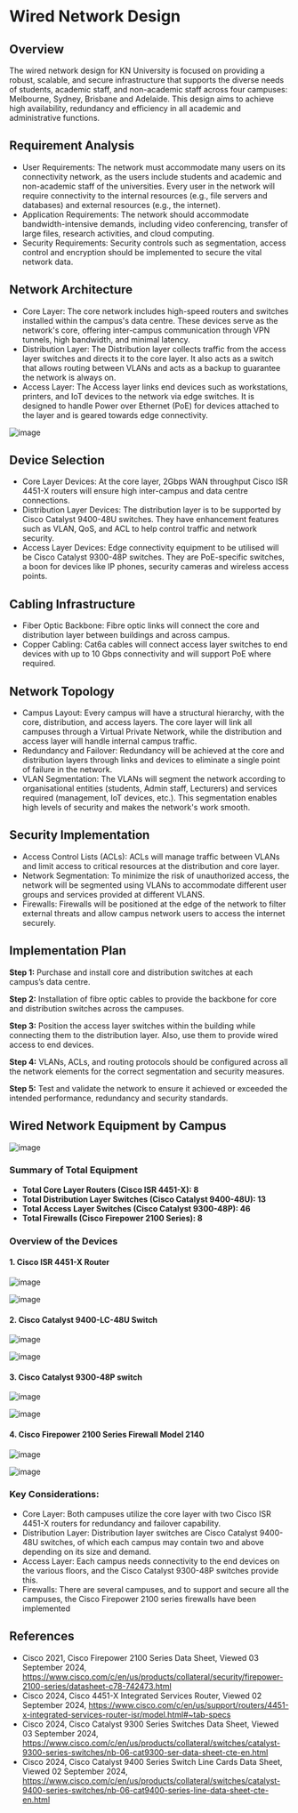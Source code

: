 # Wired Network Design

## Overview
The wired network design for KN University is focused on providing a robust, scalable, and secure infrastructure that supports the diverse needs of students, academic staff, and non-academic staff across four campuses: Melbourne, Sydney, Brisbane and Adelaide. This design aims to achieve high availability, redundancy and efficiency in all academic and administrative functions.
## Requirement Analysis
-	User Requirements: 
The network must accommodate many users on its connectivity network, as the users include students and academic and non-academic staff of the universities. Every user in the network will require connectivity to the internal resources (e.g., file servers and databases) and external resources (e.g., the internet).
-	Application Requirements: 
The network should accommodate bandwidth-intensive demands, including video conferencing, transfer of large files, research activities, and cloud computing.
-	Security Requirements: 
Security controls such as segmentation, access control and encryption should be implemented to secure the vital network data.


## Network Architecture
- Core Layer: 
The core network includes high-speed routers and switches installed within the campus's data centre. These devices serve as the network's core, offering inter-campus communication through VPN tunnels, high bandwidth, and minimal latency.
-	Distribution Layer: 
The Distribution layer collects traffic from the access layer switches and directs it to the core layer. It also acts as a switch that allows routing between VLANs and acts as a backup to guarantee the network is always on.
-	Access Layer: 
The Access layer links end devices such as workstations, printers, and IoT devices to the network via edge switches. It is designed to handle Power over Ethernet (PoE) for devices attached to the layer and is geared towards edge connectivity.

![image](https://github.com/user-attachments/assets/5abcf49f-d1b6-43db-945f-6a13f4caf361)


## Device Selection
-	Core Layer Devices: 
At the core layer, 2Gbps WAN throughput Cisco ISR 4451-X routers will ensure high inter-campus and data centre connections.
-	Distribution Layer Devices: 
The distribution layer is to be supported by Cisco Catalyst 9400-48U switches. They have enhancement features such as VLAN, QoS, and ACL to help control traffic and network security.
-	Access Layer Devices: 
Edge connectivity equipment to be utilised will be Cisco Catalyst 9300-48P switches. They are PoE-specific switches, a boon for devices like IP phones, security cameras and wireless access points.


## Cabling Infrastructure
-	Fiber Optic Backbone: 
Fibre optic links will connect the core and distribution layer between buildings and across campus.
-	Copper Cabling: 
Cat6a cables will connect access layer switches to end devices with up to 10 Gbps connectivity and will support PoE where required.

## Network Topology
-	Campus Layout: 
Every campus will have a structural hierarchy, with the core, distribution, and access layers. The core layer will link all campuses through a Virtual Private Network, while the distribution and access layer will handle internal campus traffic.
-	Redundancy and Failover: 
Redundancy will be achieved at the core and distribution layers through links and devices to eliminate a single point of failure in the network.
-	VLAN Segmentation: 
The VLANs will segment the network according to organisational entities (students, Admin staff, Lecturers) and services required (management, IoT devices, etc.). This segmentation enables high levels of security and makes the network's work smooth.

## Security Implementation
-	Access Control Lists (ACLs): 
ACLs will manage traffic between VLANs and limit access to critical resources at the distribution and core layer.
-	Network Segmentation: 
To minimize the risk of unauthorized access, the network will be segmented using VLANs to accommodate different user groups and services provided at different VLANS.
-	Firewalls: 
Firewalls will be positioned at the edge of the network to filter external threats and allow campus network users to access the internet securely.

## Implementation Plan
**Step 1:** Purchase and install core and distribution switches at each campus’s data centre.

**Step 2:** Installation of fibre optic cables to provide the backbone for core and distribution switches across the campuses.

**Step 3:** Position the access layer switches within the building while connecting them to the distribution layer. Also, use them to provide wired access to end devices.

**Step 4:** VLANs, ACLs, and routing protocols should be configured across all the network elements for the correct segmentation and security measures.

**Step 5:** Test and validate the network to ensure it achieved or exceeded the intended performance, redundancy and security standards.

## Wired Network Equipment by Campus 

![image](https://github.com/user-attachments/assets/e067b3f0-1f85-4935-b82c-757dd1ce3318)


### Summary of Total Equipment
-	**Total Core Layer Routers (Cisco ISR 4451-X): 8**
-	**Total Distribution Layer Switches (Cisco Catalyst 9400-48U): 13**
-	**Total Access Layer Switches (Cisco Catalyst 9300-48P): 46**
-	**Total Firewalls (Cisco Firepower 2100 Series): 8**

### Overview of the Devices
#### 1.	Cisco ISR 4451-X Router 
![image](https://github.com/user-attachments/assets/0a49f249-84b2-4c98-9116-4a1cf42937fd)

![image](https://github.com/user-attachments/assets/63bc3693-00ce-42d8-8727-b5009a5ef5fb)

#### 2.	Cisco Catalyst 9400-LC-48U Switch
![image](https://github.com/user-attachments/assets/02223db6-47e7-49ef-9ce0-2dc820e96f33)

![image](https://github.com/user-attachments/assets/08e1d5f8-f445-4238-a400-276088cb4280)

#### 3.	Cisco Catalyst 9300-48P switch
![image](https://github.com/user-attachments/assets/ea6c00ec-4db1-480c-a93a-16c66e919ffa)

![image](https://github.com/user-attachments/assets/e15c9200-57cc-4978-9764-5b5c10c249e1)

#### 4.	Cisco Firepower 2100 Series Firewall Model 2140
![image](https://github.com/user-attachments/assets/1a570867-b243-4ddb-bfcf-68950d4f39c8)

![image](https://github.com/user-attachments/assets/0b57dd0c-707e-4f87-9a9c-3b6bb3ef3adc)


### Key Considerations:
-	Core Layer: Both campuses utilize the core layer with two Cisco ISR 4451-X routers for redundancy and failover capability.
-	Distribution Layer: Distribution layer switches are Cisco Catalyst 9400-48U switches, of which each campus may contain two and above depending on its size and demand.
-	Access Layer: Each campus needs connectivity to the end devices on the various floors, and the Cisco Catalyst 9300-48P switches provide this.
-	Firewalls: There are several campuses, and to support and secure all the campuses, the Cisco Firepower 2100 series firewalls have been implemented


## References

- Cisco 2021, Cisco Firepower 2100 Series Data Sheet, Viewed  03 September 2024, https://www.cisco.com/c/en/us/products/collateral/security/firepower-2100-series/datasheet-c78-742473.html
- Cisco 2024, Cisco 4451-X Integrated Services Router, Viewed 02 September 2024, https://www.cisco.com/c/en/us/support/routers/4451-x-integrated-services-router-isr/model.html#~tab-specs
- Cisco 2024, Cisco Catalyst 9300 Series Switches Data Sheet, Viewed 03 September 2024, https://www.cisco.com/c/en/us/products/collateral/switches/catalyst-9300-series-switches/nb-06-cat9300-ser-data-sheet-cte-en.html
- Cisco 2024, Cisco Catalyst 9400 Series Switch Line Cards Data Sheet, Viewed 02 September 2024, https://www.cisco.com/c/en/us/products/collateral/switches/catalyst-9400-series-switches/nb-06-cat9400-series-line-data-sheet-cte-en.html




